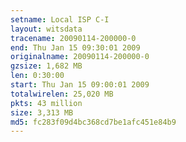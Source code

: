 ```yaml
---
setname: Local ISP C-I
layout: witsdata
tracename: 20090114-200000-0
end: Thu Jan 15 09:30:01 2009
originalname: 20090114-200000-0
gzsize: 1,682 MB
len: 0:30:00
start: Thu Jan 15 09:00:01 2009
totalwirelen: 25,020 MB
pkts: 43 million
size: 3,313 MB
md5: fc283f09d4bc368cd7be1afc451e84b9
---
```

